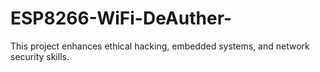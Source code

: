 # ESP8266-WiFi-DeAuther-
This project enhances ethical hacking, embedded systems, and network security skills.
